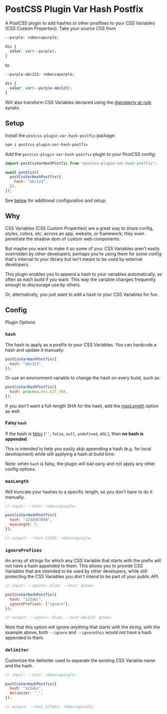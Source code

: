 # PostCSS Plugin Var Hash Postfix

A PostCSS plugin to add hashes or other postfixes to your CSS Variables (CSS Custom Properties). Take your source CSS from

```css
--purple: rebeccapurple;

div {
  color: var(--purple);
}
```

to

```css
--purple-abc123: rebeccapurple;

div {
  color: var(--purple-abc123);
}
```

Will also transform CSS Variables declared using the [@property at-rule](https://developer.mozilla.org/en-US/docs/Web/CSS/@property) synatx.

## Setup

Install the `postcss-plugin-var-hash-postfix` package:

```bash
npm i postcss-plugin-var-hash-postfix
```

Add the `postcss-plugin-var-hash-postfix` plugin to your PostCSS config:

```js
import postCssVarHashPostfix from "postcss-plugin-var-hash-postfix";

await postCss([
  postCssVarHashPostfix({
    hash: "abc123",
  }),
]);
```

See [below](#config) for additional configuration and setup.

## Why

CSS Variables (CSS Custom Properties) are a great way to share config, styles, colors, etc. across an app, website, or framework; they even penetrate the shadow dom of custom web components.

But maybe you want to make it so some of your CSS Variables aren't easily overridden by other developers; perhaps you're using them for some config that's internal to your library but isn't meant to be used by external developers.

This plugin enables you to append a hash to your variables automatically, as often as each build if you want. This way the variable changes frequently enough to discourage use by others.

Or, alternatively, you just want to add a hash to your CSS Variables for fun.

## Config

Plugin Options

### `hash`

The hash to apply as a postfix to your CSS Variables. You can hardcode a hash and update it manually:

```js
postCssVarHashPostfix({
  hash: "abc123",
});
```

Or use an environment variable to change the hash on every build, such as:

```js
postCssVarHashPostfix({
  hash: process.env.GIT_SHA,
});
```

If you don't want a full-length SHA for the hash, add the [maxLength](#maxlength) option as well.

#### Falsy `hash`

If the hash is [falsy](https://developer.mozilla.org/en-US/docs/Glossary/Falsy) (`''`, `false`, `null`, `undefined`, etc.), then **no hash is appended**.

This is intended to help you easily skip appending a hash (e.g. for local development) while still applying a hash at build time.

Note: when `hash` is falsy, the plugin will bail early and not apply any other config options.

### `maxLength`

Will truncate your hashes to a specific length, so you don't have to do it manually.

```js
// input: --test: rebeccapurple;

postCssVarHashPostfix({
  hash: "1234567890",
  maxLength: 5,
});

// output: --test-12345: rebeccapurple;
```

### `ignorePrefixes`

An array of strings for which any CSS Variable that starts with the prefix will not have a hash appended to them. This allows you to provide CSS Variables that are intended to be used by other developers, while still protecting the CSS Variables you don't intend to be part of your public API.

```js
// input: --ignore: blue; --test: green;

postCssVarHashPostfix({
  hash: "123abc",
  ignorePrefixes: ["ignore"],
});

// output: --ignore: blue; --test-abc123: green;
```

Note that this option will ignore _anything_ that starts with the string; with the example above, both `--ignore` and `--ignorethis` would not have a hash appended to them.

### `delimiter`

Customize the delimiter used to separate the existing CSS Variable name and the hash.

```js
// input: --test: rebeccapurple;

postCssVarHashPostfix({
  hash: "123abc",
  delimiter: "_",
});

// output: --test_123abc: rebeccapurple;
```

